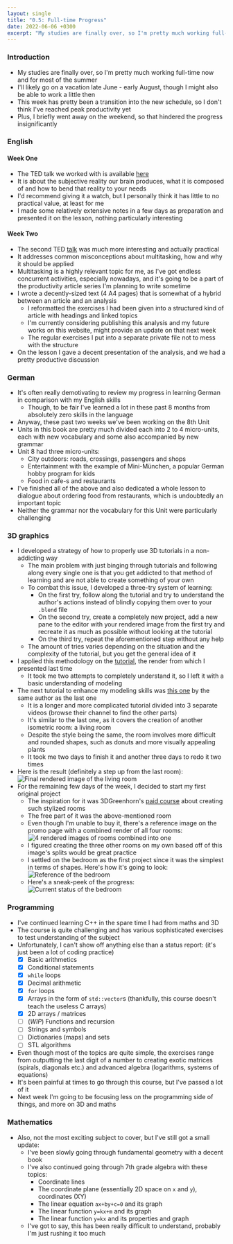 ```yaml
---
layout: single
title: "0.5: Full-time Progress"
date: 2022-06-06 +0300
excerpt: "My studies are finally over, so I'm pretty much working full-time now and for most of the summer..."
---
```


### Introduction

- My studies are finally over, so I'm pretty much working full-time now and for most of the summer
- I'll likely go on a vacation late June - early August, though I might also be able to work a little then
- This week has pretty been a transition into the new schedule, so I don't think I've reached peak productivity yet
- Plus, I briefly went away on the weekend, so that hindered the progress insignificantly

### English

#### Week One

- The TED talk we worked with is available [here](https://www.ted.com/talks/isaac_lidsky_what_reality_are_you_creating_for_yourself)
- It is about the subjective reality our brain produces, what it is composed of and how to bend that reality to your needs
- I'd recommend giving it a watch, but I personally think it has little to no practical value, at least for me
- I made some relatively extensive notes in a few days as preparation and presented it on the lesson, nothing
  particularly interesting

#### Week Two

- The second TED [talk](https://www.ted.com/talks/tim_harford_a_powerful_way_to_unleash_your_natural_creativity/)
  was much more interesting and actually practical
- It addresses common misconceptions about multitasking, how and why it should be applied
- Multitasking is a highly relevant topic for me, as I've got endless concurrent activities, especially nowadays, and
 it's going to be a part of the productivity article series I'm planning to write sometime
- I wrote a decently-sized text (4 A4 pages) that is somewhat of a hybrid between an article and an analysis
  - I reformatted the exercises I had been given into a structured kind of article with headings and linked topics
  - I'm currently considering publishing this analysis and my future works on this website, might provide an update on
    that next week
  - The regular exercises I put into a separate private file not to mess with the structure
- On the lesson I gave a decent presentation of the analysis, and we had a pretty productive discussion

### German

- It's often really demotivating to review my progress in learning German in comparison with my English skills
  - Though, to be fair I've learned a lot in these past 8 months from absolutely zero skills in the language
- Anyway, these past two weeks we've been working on the 8th Unit
- Units in this book are pretty much divided each into 2 to 4 micro-units, each with new vocabulary and some also
  accompanied by new grammar
- Unit 8 had three micro-units:
  - City outdoors: roads, crossings, passengers and shops
  - Entertainment with the example of Mini-München, a popular German hobby program for kids
  - Food in cafe-s and restaurants
- I've finished all of the above and also dedicated a whole lesson to dialogue about ordering food from restaurants,
  which is undoubtedly an important topic
- Neither the grammar nor the vocabulary for this Unit were particularly challenging

### 3D graphics

- I developed a strategy of how to properly use 3D tutorials in a non-addicting way
  - The main problem with just binging through tutorials and following along every single one is that you get addicted
    to that method of learning and are not able to create something of your own
  - To combat this issue, I developed a three-try system of learning:
    - On the first try, follow along the tutorial and try to understand the author's actions instead of blindly copying
      them over to your `.blend` file
    - On the second try, create a completely new project, add a new pane to the editor with your rendered image from the
      first try and recreate it as much as possible without looking at the tutorial
    - On the third try, repeat the aforementioned step without any help
  - The amount of tries varies depending on the situation and the complexity of the tutorial, but you get the general
    idea of it
- I applied this methodology on the [tutorial](https://www.youtube.com/watch?v=yCHT23A6aJA), the render from which I
  presented last time
  - It took me two attempts to completely understand it, so I left it with a basic understanding of modeling
- The next tutorial to enhance my modeling skills was [this one](https://www.youtube.com/watch?v=dEGJeVnWZAA) by the
  same author as the last one
  - It is a longer and more complicated tutorial divided into 3 separate videos (browse their channel to find the other
    parts)
  - It's similar to the last one, as it covers the creation of another isometric room: a living room
  - Despite the style being the same, the room involves more difficult and rounded shapes, such as donuts and more
    visually appealing plants
  - It took me two days to finish it and another three days to redo it two times
- Here is the result (definitely a step up from the last room):
![Final rendered image of the living room](/cdn/20220606/LivingRoomRender.png)
- For the remaining few days of the week, I decided to start my first original project
  - The inspiration for it was 3DGreenhorn's [paid course](https://3dgreenhorn.gumroad.com/l/stylizedrooms) about
    creating such stylized rooms
  - The free part of it was the above-mentioned room
  - Even though I'm unable to buy it, there's a reference image on the promo page with a combined render of all four
    rooms:
![4 rendered images of rooms combined into one](/cdn/20220606/CombinedRoomReferences.png)
  - I figured creating the three other rooms on my own based off of this image's splits would be great practice
  - I settled on the bedroom as the first project since it was the simplest in terms of shapes. Here's how it's going to
    look:
![Reference of the bedroom](/cdn/20220606/BedroomReference.png)
  - Here's a sneak-peek of the progress:
![Current status of the bedroom](/cdn/20220606/BedroomCurrentStatus.png)

### Programming

- I've continued learning C++ in the spare time I had from maths and 3D
- The course is quite challenging and has various sophisticated exercises to test understanding of the subject
- Unfortunately, I can't show off anything else than a status report: (it's just been a lot of coding practice)
  - [x] Basic arithmetics
  - [x] Conditional statements
  - [x] `while` loops
  - [x] Decimal arithmetic
  - [x] `for` loops
  - [x] Arrays in the form of `std::vector`s (thankfully, this course doesn't teach the useless C arrays)
  - [x] 2D arrays / matrices
  - [ ] (_WIP_) Functions and recursion
  - [ ] Strings and symbols
  - [ ] Dictionaries (maps) and sets
  - [ ] STL algorithms
- Even though most of the topics are quite simple, the exercises range from outputting the last digit of a number to
  creating exotic matrices (spirals, diagonals etc.) and advanced algebra (logarithms, systems of equations)
- It's been painful at times to go through this course, but I've passed a lot of it
- Next week I'm going to be focusing less on the programming side of things, and more on 3D and maths

### Mathematics

- Also, not the most exciting subject to cover, but I've still got a small update:
  - I've been slowly going through fundamental geometry with a decent book
  - I've also continued going through 7th grade algebra with these topics:
    - Coordinate lines
    - The coordinate plane (essentially 2D space on `x` and `y`), coordinates (XY)
    - The linear equation `ax+by+c=0` and its graph
    - The linear function `y=kx+m` and its graph
    - The linear function `y=kx` and its properties and graph
  - I've got to say, this has been really difficult to understand, probably I'm just rushing it too much
